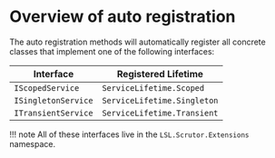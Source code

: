 # Overview of auto registration

The auto registration methods will automatically register all concrete classes that
implement one of the following interfaces:

| Interface           | Registered Lifetime         |
| ------------------- | --------------------------- |
| `IScopedService`    | `ServiceLifetime.Scoped`    |
| `ISingletonService` | `ServiceLifetime.Singleton` |
| `ITransientService` | `ServiceLifetime.Transient` |

!!! note
    All of these interfaces live in the `LSL.Scrutor.Extensions` namespace.